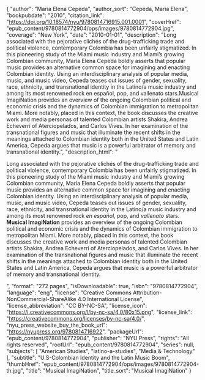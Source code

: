 {
  "author": "Maria Elena Cepeda",
  "author_sort": "Cepeda, Maria Elena",
  "bookpubdate": "2010",
  "citation_link": "https://doi.org/10.18574/nyu/9780814716915.001.0001",
  "coverHref": "epub_content/9780814772904/ops/images/9780814772904.jpg",
  "coverage": "New York",
  "date": "2010-01-01",
  "description": "Long associated with the pejorative clichés of the drug-trafficking trade and political violence, contemporary Colombia has been unfairly stigmatized. In this pioneering study of the Miami music industry and Miami’s growing Colombian community, María Elena Cepeda boldly asserts that popular music provides an alternative common space for imagining and enacting Colombian identity. Using an interdisciplinary analysis of popular media, music, and music video, Cepeda teases out issues of gender, sexuality, race, ethnicity, and transnational identity in the Latino/a music industry and among its most renowned rock en español, pop, and vallenato stars.Musical ImagiNation provides an overview of the ongoing Colombian political and economic crisis and the dynamics of Colombian immigration to metropolitan Miami. More notably, placed in this context, the book discusses the creative work and media personas of talented Colombian artists Shakira, Andrea Echeverri of Aterciopelados, and Carlos Vives. In her examination of the transnational figures and music that illuminate the recent shifts in the meanings attached to Colombian identity both in the United States and Latin America, Cepeda argues that music is a powerful arbitrator of memory and transnational identity.",
  "description_html": "<p>Long associated with the pejorative clichés of the drug-trafficking trade and political violence, contemporary Colombia has been unfairly stigmatized. In this pioneering study of the Miami music industry and Miami’s growing Colombian community, María Elena Cepeda boldly asserts that popular music provides an alternative common space for imagining and enacting Colombian identity. Using an interdisciplinary analysis of popular media, music, and music video, Cepeda teases out issues of gender, sexuality, race, ethnicity, and transnational identity in the Latino/a music industry and among its most renowned rock <i>en español</i>, pop, and <i>vallenato</i> stars.<br><b>Musical ImagiNation</b> provides an overview of the ongoing Colombian political and economic crisis and the dynamics of Colombian immigration to metropolitan Miami. More notably, placed in this context, the book discusses the creative work and media personas of talented Colombian artists Shakira, Andrea Echeverri of Aterciopelados, and Carlos Vives. In her examination of the transnational figures and music that illuminate the recent shifts in the meanings attached to Colombian identity both in the United States and Latin America, Cepeda argues that music is a powerful arbitrator of memory and transnational identity.</p>",
  "format": "272 pages",
  "isDownloadable": true,
  "isbn": "9780814772904",
  "language": "eng",
  "license": "Creative Commons Attribution-NonCommercial-ShareAlike 4.0 International License",
  "license_abbreviation": "CC BY-NC-SA",
  "license_icon": "https://i.creativecommons.org/l/by-nc-sa/4.0/80x15.png",
  "license_link": "https://creativecommons.org/licenses/by-nc-sa/4.0/",
  "nyu_press_website_buy_the_book_url": "https://nyupress.org/9780814716922",
  "packageUrl": "epub_content/9780814772904",
  "publisher": "NYU Press",
  "rights": "All rights reserved",
  "rootUrl": "epub_content/9780814772904",
  "series": null,
  "subjects": [
    "American Studies",
    "latino-a-studies",
    "Media & Technology"
  ],
  "subtitle": "U.S-Colombian Identity and the Latin Music Boom",
  "thumbHref": "epub_content/9780814772904/ops/images/9780814772904-th.jpg",
  "title": "Musical ImagiNation",
  "title_sort": "Musical ImagiNation"
}
